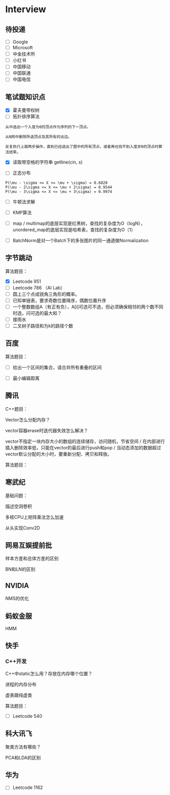 # Interview

## 待投递

- [ ] Google 
- [ ] Microsoft 
- [ ] 中金技术所 
- [ ] 小红书 
- [ ] 中国移动 
- [ ] 中国联通 
- [ ] 中国电信

## 笔试题知识点

- [x] 霍夫曼带权树
- [ ] 拓扑排序算法
```
从中选出一个入度为0的顶点作为序列的下一顶点。

从N网中删除所选顶点及其所有的出边。

反复执行上面两步操作，直到已经选出了图中的所有顶点，或者再也找不到入度非0的顶点时算法结束。
```
- [x] 读取带空格的字符串 getline(cin, s)

- [ ] 正态分布

```
P(\mu - \sigma <= X <= \mu + \sigma) = 0.6828
P(\mu - 2\sigma <= X <= \mu + 2\sigma) = 0.9544
P(\mu - 3\sigma <= X <= \mu + 3\sigma) = 0.9974
```
- [ ] 牛顿法求解

- [ ] KMP算法

- [ ] map / multimap的底层实现是红黑树，查找的复杂度为O（logN），unordered_map的底层实现是哈希表，查找的复杂度为O（1）

- [ ] BatchNorm是对一个Batch下的多张图片的同一通道做Normalization

## 字节跳动

算法题目：

- [x] Leetcode 951 
- [ ] Leetcode 786 （AI Lab）
- [ ] 圆上三个点成锐角三角形的概率。
- [ ] 已知单链表，要求奇数位置降序，偶数位置升序
- [ ] 一个整数数组A（有正有负），A[i]可选可不选，但必须确保相邻的两个数不同时选，问可选的最大和？
- [ ] 接雨水
- [ ] 二叉树子路径和为k的路径个数

## 百度

算法题目：

- [ ] 给出一个区间的集合，请合并所有重叠的区间

- [ ] 最小编辑距离

## 腾讯

C++题目：

Vector怎么分配内存？

vector容器erase时迭代器失效怎么解决？

vector不指定一块内存大小的数组的连续储存，访问随机，节省空间 / 在内部进行插入删除效率低，只能在vector的最后进行push和pop / 当动态添加的数据超过vector默认分配的大小时，要重新分配、拷贝和释放。

算法题目：

## 寒武纪

基础问题：

描述空洞卷积

多核CPU上矩阵乘法怎么加速
 
从头实现Conv2D

## 网易互娱提前批

样本方差和总体方差的区别

BN和LN的区别

## NVIDIA

NMS的优化

## 蚂蚁金服

HMM

## 快手

### C++开发

C++中static怎么用？存放在内存哪个位置？

进程的内存分布

虚表跟纯虚类

算法题目：

- [ ] Leetcode 540

## 科大讯飞

聚类方法有哪些？

PCA和LDA的区别

## 华为

- [ ] Leetcode 1162
